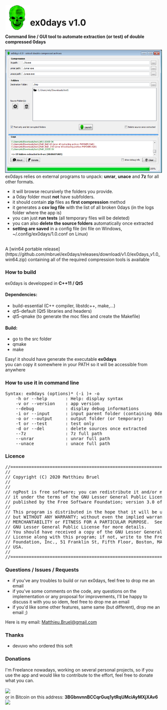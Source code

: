 <img align="left" width="80" height="80" src="https://raw.githubusercontent.com/mbruel/ex0days/master/icons/ex0days.png" alt="ex0days">

# ex0days v1.0

**Command line / GUI tool to automate extraction \(or test\) of double compressed 0days**<br/>
<br/>
![ex0days_v1.0](https://raw.githubusercontent.com/mbruel/ex0days/master/pics/ex0days_v1.0.png)
<br/>
ex0days relies on external programs to unpack: **unrar**, **unace** and **7z** for all other formats.<br/>
  - it will browse recursively the folders you provide.</li>
  - a 0day folder must **not** have subfolders.
  - it should contain **zip** files as **first compression** method
  - it generates a **csv log file** with the list of all broken 0days (in the logs folder where the app is)
  - you can just **run tests** (all temporary files will be deleted)
  - you can also **delete the source folders** automatically once extracted
  - **setting are saved** in a config file \(ini file on Windows, ~/.config/ex0days/1.0.conf on Linux\)
<br/>
A [win64 portable release](https://github.com/mbruel/ex0days/releases/download/v1.0/ex0days_v1.0_win64.zip) containing all of the required compression tools is available<br/>


### How to build
ex0days is developped in **C++11 / Qt5** <br/>

#### Dependencies:
- build-essential (C++ compiler, libstdc++, make,...)
- qt5-default (Qt5 libraries and headers)
- qt5-qmake (to generate the moc files and create the Makefile)

#### Build:
- go to the src folder
- qmake
- make

Easy! it should have generate the executable **ex0days**</br>
you can copy it somewhere in your PATH so it will be accessible from anywhere

### How to use it in command line
<pre>
Syntax: ex0days (options)* (-i <src_folder>)+ -o <output_folder>
	-h or --help       : Help: display syntax
	-v or --version    : app version
	--debug            : display debug informations
	-i or --input      : input parent folder (containing 0days)
	-o or --output     : output folder (or temporary)
	-t or --test       : test only
	-d or --del        : delete sources once extracted
	--7z               : 7z full path
	--unrar            : unrar full path
	--unace            : unace full path
</pre>


### Licence
<pre>
//========================================================================
//
// Copyright (C) 2020 Matthieu Bruel <Matthieu.Bruel@gmail.com>
//
//
// ngPost is free software; you can redistribute it and/or modify
// it under the terms of the GNU Lesser General Public License as
// published by the Free Software Foundation; version 3.0 of the License.
//
// This program is distributed in the hope that it will be useful,
// but WITHOUT ANY WARRANTY; without even the implied warranty of
// MERCHANTABILITY or FITNESS FOR A PARTICULAR PURPOSE.  See the
// GNU Lesser General Public License for more details.
// You should have received a copy of the GNU Lesser General Public
// License along with this program; if not, write to the Free Software
// Foundation, Inc., 51 Franklin St, Fifth Floor, Boston, MA  02110-1301,
// USA.
//
//========================================================================
</pre>


### Questions / Issues / Requests
- if you've any troubles to build or run ex0days, feel free to drop me an email
- if you've some comments on the code, any questions on the implementation or any proposal for improvements, I'll be happy to discuss it with you so idem, feel free to drop me an email
- if you'd like some other features, same same (but different), drop me an email ;)

Here is my email: Matthieu.Bruel@gmail.com



### Thanks
- devuvo who ordered this soft


### Donations
I'm Freelance nowadays, working on several personal projects, so if you use the app and would like to contribute to the effort, feel free to donate what you can.<br/>
<br/>
[![](https://www.paypalobjects.com/en_US/i/btn/btn_donateCC_LG.gif)](https://www.paypal.com/cgi-bin/webscr?cmd=_donations&business=W2C236U6JNTUA&item_name=ex0days&currency_code=EUR)
<br/> or in Bitcoin on this address: **3BGbnvnnBCCqrGuq1ytRqUMciAyMXjXAv6** ![](https://raw.githubusercontent.com/mbruel/ngPost/master/pics/btc_qr.gif)
